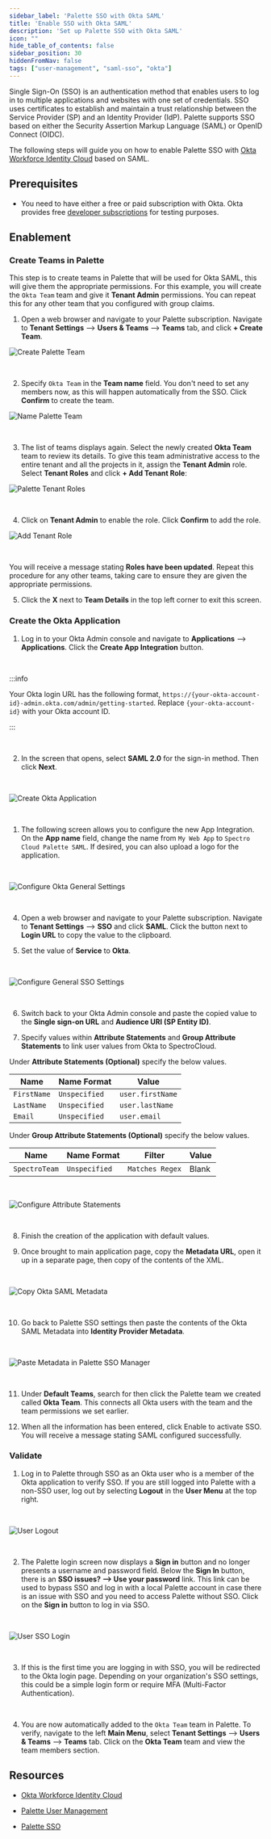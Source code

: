 ```yaml
---
sidebar_label: 'Palette SSO with Okta SAML'
title: 'Enable SSO with Okta SAML'
description: 'Set up Palette SSO with Okta SAML'
icon: ""
hide_table_of_contents: false
sidebar_position: 30
hiddenFromNav: false
tags: ["user-management", "saml-sso", "okta"]
---
```


Single Sign-On (SSO) is an authentication method that enables users to log in to multiple applications and websites with one set of credentials. SSO uses certificates to establish and maintain a trust relationship between the Service Provider (SP) and an Identity Provider (IdP). Palette supports SSO based on either the Security Assertion Markup Language (SAML) or OpenID Connect (OIDC).

The following steps will guide you on how to enable Palette SSO with [Okta Workforce Identity Cloud](https://www.okta.com/products/single-sign-on/) based on SAML.


## Prerequisites

- You need to have either a free or paid subscription with Okta. Okta provides free [developer subscriptions](https://developer.okta.com/signup/) for testing purposes.


## Enablement

### Create Teams in Palette

This step is to create teams in Palette that will be used for Okta SAML, this will give them the appropriate permissions. For this example, you will create the `Okta Team` team and give it **Tenant Admin** permissions. You can repeat this for any other team that you configured with group claims.

1.  Open a web browser and navigate to your Palette subscription. Navigate to **Tenant Settings** --> **Users & Teams** --> **Teams** tab, and click **+ Create Team**.

![Create Palette Team](/palette-sso-with-adfs-images/how-to_palette-sso-with-adfs_create-team.png)

<br />

2. Specify `Okta Team` in the **Team name** field. You don't need to set any members now, as this will happen automatically from the SSO. Click **Confirm** to create the team.

![Name Palette Team](/palette-sso-with-adfs-images/how-to_palette-sso-with-adfs_name-team.png)

<br />

3. The list of teams displays again. Select the newly created **Okta Team** team to review its details. To give this team administrative access to the entire tenant and all the projects in it, assign the **Tenant Admin** role. Select  **Tenant Roles**  and click **+ Add Tenant Role**:

![Palette Tenant Roles](/palette-sso-with-adfs-images/how-to_palette-sso-with-adfs_tenant-roles.png)

<br />

4. Click on **Tenant Admin** to enable the role. Click **Confirm** to add the role.

![Add Tenant Role](/palette-sso-with-adfs-images/how-to_palette-sso-with-adfs_add-tenant-role.png)

<br />

You will receive a message stating **Roles have been updated**. Repeat this procedure for any other teams, taking care to ensure they are given the appropriate permissions.

5. Click the **X** next to **Team Details** in the top left corner to exit this screen.

### Create the Okta Application

1. Log in to your Okta Admin console and navigate to **Applications** --> **Applications**. Click the **Create App Integration** button.

  <br />

  :::info

   Your Okta login URL has the following format,
    `https://{your-okta-account-id}-admin.okta.com/admin/getting-started`. 
    Replace `{your-okta-account-id}` with your Okta account ID.

  :::

  <br/>

2. In the screen that opens, select **SAML 2.0** for the sign-in method. Then click **Next**.

  <br />

  ![Create Okta Application](/saml-okta-images/user-management_saml-sso_palette-sso-with-okta-saml_create-application.png)

  <br />

1. The following screen allows you to configure the new App Integration. On the **App name** field, change the name from `My Web App` to `Spectro Cloud Palette SAML`. If desired, you can also upload a logo for the application. 

  <br />

  ![Configure Okta General Settings](/saml-okta-images/user-management_saml-sso_palette-sso-with-okta-saml_general-settings.png)

  <br />

4. Open a web browser and navigate to your Palette subscription. Navigate to **Tenant Settings** --> **SSO** and click **SAML**. Click the button next to **Login URL** to copy the value to the clipboard.

5. Set the value of **Service** to **Okta**.

  <br />

  ![Configure General SSO Settings](/saml-okta-images/user-management_saml-sso_palette-sso-with-okta-saml_palette-manage-sso-okta-saml.png)

  <br />

6. Switch back to your Okta Admin console and paste the copied value to the **Single sign-on URL** and **Audience URI (SP Entity ID)**.

7. Specify values within **Attribute Statements** and **Group Attribute Statements** to link user values from Okta to SpectroCloud.

Under **Attribute Statements (Optional)** specify the below values.

| Name | Name Format | Value |
| -- | -- | -- |
| `FirstName` | `Unspecified` | `user.firstName` |
| `LastName` | `Unspecified` | `user.lastName` |
| `Email` | `Unspecified` | `user.email` |

Under **Group Attribute Statements (Optional)** specify the below values.

| Name | Name Format | Filter | Value |
| -- | -- | -- | -- |
| `SpectroTeam` | `Unspecified` | `Matches Regex` | Blank |

  <br />

  ![Configure Attribute Statements](/saml-okta-images/user-management_saml-sso_palette-sso-with-okta-saml_attribute-statements.png)

  <br />

8. Finish the creation of the application with default values.

9. Once brought to main application page, copy the **Metadata URL**, open it up in a separate page, then copy of the contents of the XML.

  <br />

  ![Copy Okta SAML Metadata](/saml-okta-images/user-management_saml-sso_palette-sso-with-okta-saml_metadata-url.png)

  <br />

10. Go back to Palette SSO settings then paste the contents of the Okta SAML Metadata into **Identity Provider Metadata**.

  <br />

  ![Paste Metadata in Palette SSO Manager](/saml-okta-images/user-management_saml-sso_palette-sso-with-okta-saml_palette-manage-sso-okta-saml.png)

  <br />

11. Under **Default Teams**, search for then click the Palette team we created called **Okta Team**. This connects all Okta users with the team and the team permissions we set earlier.

12.   When all the information has been entered, click Enable to activate SSO. You will receive a message stating SAML configured successfully.

### Validate

1. Log in to Palette through SSO as an Okta user who is a member of the Okta application to verify SSO. If you are still logged into Palette with a non-SSO user, log out by selecting **Logout** in the **User Menu** at the top right.

  <br />

  ![User Logout](/oidc-okta-images/oidc-okta_user-logout.png)

<br />


2. The Palette login screen now displays a **Sign in** button and no longer presents a username and password field. Below the **Sign In** button, there is an **SSO issues? --> Use your password** link. This link can be used to bypass SSO and log in with a local Palette account in case there is an issue with SSO and you need to access Palette without SSO. Click on the **Sign in** button to log in via SSO.

  <br />

  ![User SSO Login](/oidc-okta-images/oidc-okta_palette-login.png)

<br />

3. If this is the first time you are logging in with SSO, you will be redirected to the Okta login page. Depending on your organization's SSO settings, this could be a simple login form or require MFA (Multi-Factor Authentication).

<br />

4. You are now automatically added to the `Okta Team` team in Palette. To verify, navigate to the left **Main Menu**, select **Tenant Settings** --> **Users & Teams** --> **Teams** tab. Click on the **Okta Team** team and view the team members section.


## Resources

- [Okta Workforce Identity Cloud](https://www.okta.com/products/single-sign-on/)


- [Palette User Management](../user-management.md)


- [Palette SSO](saml-sso.md)